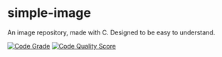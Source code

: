 # simple-image
An image repository, made with C. Designed to be easy to understand.

[![Code Grade](<https://www.code-inspector.com/project/29382/status/svg>)](<https://frontend.code-inspector.com/public/project/29382/simple-image/dashboard>)
[![Code Quality Score](<https://www.code-inspector.com/project/29382/score/svg>)](<https://frontend.code-inspector.com/public/project/29382/simple-image/dashboard>)
